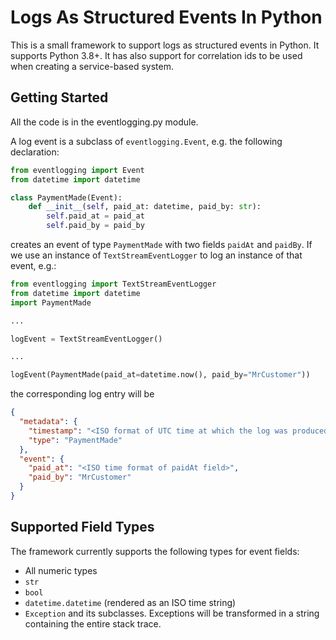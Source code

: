 # Logs As Structured Events In Python

This is a small framework to support logs as structured events in Python.
It supports Python 3.8+. It has also support for correlation ids to be used
when creating a service-based system.

## Getting Started

All the code is in the eventlogging.py module.

A log event is a subclass of `eventlogging.Event`, e.g. 
the following declaration:

```python
from eventlogging import Event
from datetime import datetime

class PaymentMade(Event):
    def __init__(self, paid_at: datetime, paid_by: str):
        self.paid_at = paid_at
        self.paid_by = paid_by

```

creates an event of type `PaymentMade` with two fields `paidAt` and `paidBy`.
If we use an instance of `TextStreamEventLogger` to log an instance of that event, e.g.: 

```python
from eventlogging import TextStreamEventLogger
from datetime import datetime
import PaymentMade

...

logEvent = TextStreamEventLogger()

...

logEvent(PaymentMade(paid_at=datetime.now(), paid_by="MrCustomer"))

```
the corresponding log entry will be
```json
{
  "metadata": {
    "timestamp": "<ISO format of UTC time at which the log was produced>",
    "type": "PaymentMade"
  },
  "event": {
    "paid_at": "<ISO time format of paidAt field>",
    "paid_by": "MrCustomer"
  }
}
```

## Supported Field Types

The framework currently supports the following types for event fields:
 
  * All numeric types
  * `str`
  * `bool`
  * `datetime.datetime` (rendered as an ISO time string)
  * `Exception` and its subclasses. Exceptions will be transformed in a string containing the entire stack trace.